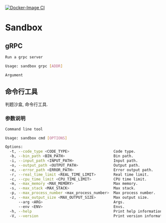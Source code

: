 [![Docker-Image CI](https://github.com/SXUOJ/sandbox/actions/workflows/docker-publish.yml/badge.svg)](https://github.com/SXUOJ/sandbox/actions/workflows/docker-publish.yml)

# Sandbox

## gRPC

```bash
Run a grpc server

Usage: sandbox grpc [ADDR]

Argument
```

## 命令行工具

判题沙盒, 命令行工具.

### 参数说明

```bash
Command line tool

Usage: sandbox cmd [OPTIONS]

Options:
  -t, --code_type <CODE_TYPE>                    Code type.					# 源代码类型
  -b, --bin_path <BIN_PATH>                      Bin path.  				# 执行文件路径
  -i, --input_path <INPUT_PATH>                  Input path.				# 输入文件路径
  -o, --output_path <OUTPUT_PATH>                Output path.				# 输出文件路径
  -e, --error_path <ERROR_PATH>                  Error output path.			# 错误输出路径
  -r, --real_time_limit <REAL_TIME_LIMIT>        Real time limit.			# 实际耗时限制
  -c, --cpu_time_limit <CPU_TIME_LIMIT>          CPU time limit.			# CPU耗时限制
  -m, --max_memory <MAX_MEMORY>                  Max memory.				# 内存限制
  -s, --max_stack <MAX_STACK>                    Max stack.					# 栈内存限制
  -p, --max_process_number <max_process_number>  Max process number.		# 线程数限制
  -z, --max_output_size <MAX_OUTPUT_SIZE>        Max output size.			# 输出限制
      --arg <ARG>                                Args.						# 执行文件附带参数
      --env <ENV>                                Envs.						# 执行文件环境变量
  -h, --help                                     Print help information		
  -V, --version                                  Print version information
```
